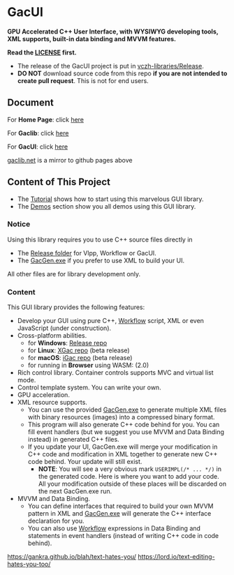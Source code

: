 # GacUI

**GPU Accelerated C++ User Interface, with WYSIWYG developing tools, XML supports, built-in data binding and MVVM features.**

**Read the [LICENSE](https://github.com/vczh-libraries/GacUI/blob/master/LICENSE.md) first.**

- The release of the GacUI project is put in [vczh-libraries/Release](https://github.com/vczh-libraries/Release).
- **DO NOT** download source code from this repo **if you are not intended to create pull request**. This is not for end users.

## Document

For **Home Page**: click [here](http://vczh-libraries.github.io)

For **Gaclib**: click [here](http://vczh-libraries.github.io/doc/current/home.html)

For **GacUI**: click [here](http://vczh-libraries.github.io/doc/current/gacui/home.html)

[gaclib.net](http://www.gaclib.net/) is a mirror to github pages above

## Content of This Project

- The [Tutorial](http://vczh-libraries.github.io/tutorial.html) shows how to start using this marvelous GUI library.
- The [Demos](http://vczh-libraries.github.io/demo.html) section show you all demos using this GUI library.

### Notice

Using this library requires you to use C++ source files directly in

- The [Release folder](https://github.com/vczh-libraries/GacUI/tree/master/Release) for Vlpp, Workflow or GacUI.
- The [GacGen.exe](https://github.com/vczh-libraries/GacUI/tree/master/Tools/GacGen) if you prefer to use XML to build your UI.

All other files are for library development only.

### Content

This GUI library provides the following features:

- Develop your GUI using pure C++, [Workflow](https://github.com/vczh-libraries/Workflow) script, XML or even JavaScript (under construction).
- Cross-platform abilities.
  - for **Windows**: [Release repo](https://github.com/vczh-libraries/Release)
  - for **Linux**: [XGac repo](https://github.com/vczh-libraries/gGac) (beta release)
  - for **macOS**: [iGac repo](https://github.com/vczh-libraries/iGac) (beta release)
  - for running in **Browser** using WASM: (2.0)
- Rich control library. Container controls supports MVC and virtual list mode.
- Control template system. You can write your own.
- GPU acceleration.
- XML resource supports.
  - You can use the provided [GacGen.exe](https://github.com/vczh-libraries/GacUI/tree/master/Tools/GacGen) to generate multiple XML files with binary resources (images) into a compressed binary format.
  - This program will also generate C++ code behind for you. You can fill event handlers (but we suggest you use MVVM and Data Binding instead) in generated C++ files.
  - If you update your UI, GacGen.exe will merge your modification in C++ code and modification in XML together to generate new C++ code behind. Your update will still exist.
    - **NOTE**: You will see a very obvious mark `USERIMPL(/* ... */)` in the generated code. Here is where you want to add your code. All your modification outside of these places will be discarded on the next GacGen.exe run.
- MVVM and Data Binding.
  - You can define interfaces that required to build your own MVVM pattern in XML and [GacGen.exe](https://github.com/vczh-libraries/GacUI/tree/master/Tools/GacGen) will generate the C++ interface declaration for you.
  - You can also use [Workflow](https://github.com/vczh-libraries/Workflow) expressions in Data Binding and statements in event handlers (instead of writing C++ code in code behind).

https://gankra.github.io/blah/text-hates-you/
https://lord.io/text-editing-hates-you-too/
